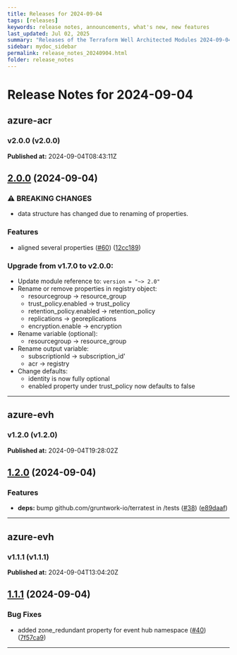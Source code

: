 ```yaml
---
title: Releases for 2024-09-04
tags: [releases]
keywords: release notes, announcements, what's new, new features
last_updated: Jul 02, 2025
summary: "Releases of the Terraform Well Architected Modules 2024-09-04"
sidebar: mydoc_sidebar
permalink: release_notes_20240904.html
folder: release_notes
---
```


# Release Notes for 2024-09-04

## azure-acr
### v2.0.0 (v2.0.0)
**Published at:** 2024-09-04T08:43:11Z

## [2.0.0](https://github.com/CloudNationHQ/terraform-azure-acr/compare/v1.7.0...v2.0.0) (2024-09-04)


### ⚠ BREAKING CHANGES

* data structure has changed due to renaming of properties.

### Features

* aligned several properties ([#60](https://github.com/CloudNationHQ/terraform-azure-acr/issues/60)) ([12cc189](https://github.com/CloudNationHQ/terraform-azure-acr/commit/12cc18929519d0e72b83340459841c05dd7e18b0))

### Upgrade from v1.7.0 to v2.0.0:

- Update module reference to: `version = "~> 2.0"`
- Rename or remove properties in registry object:
  - resourcegroup -> resource_group
  - trust_policy.enabled -> trust_policy
  - retention_policy.enabled -> retention_policy
  - replications -> georeplications
  - encryption.enable -> encryption
- Rename variable (optional):
  - resourcegroup -> resource_group
- Rename output variable:
  - subscriptionId -> subscription_id'
  - acr -> registry
- Change defaults:
  - identity is now fully optional 
  - enabled property under trust_policy now defaults to false

---

## azure-evh
### v1.2.0 (v1.2.0)
**Published at:** 2024-09-04T19:28:02Z

## [1.2.0](https://github.com/CloudNationHQ/terraform-azure-evh/compare/v1.1.1...v1.2.0) (2024-09-04)


### Features

* **deps:** bump github.com/gruntwork-io/terratest in /tests ([#38](https://github.com/CloudNationHQ/terraform-azure-evh/issues/38)) ([e89daaf](https://github.com/CloudNationHQ/terraform-azure-evh/commit/e89daaff00706707e5b93fca788f0386771a1dbd))

---

## azure-evh
### v1.1.1 (v1.1.1)
**Published at:** 2024-09-04T13:04:20Z

## [1.1.1](https://github.com/CloudNationHQ/terraform-azure-evh/compare/v1.1.0...v1.1.1) (2024-09-04)


### Bug Fixes

* added zone_redundant  property for event hub namespace ([#40](https://github.com/CloudNationHQ/terraform-azure-evh/issues/40)) ([7f57ca9](https://github.com/CloudNationHQ/terraform-azure-evh/commit/7f57ca956e6517cfe211f8af1cf4149d38a1858b))

---

